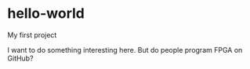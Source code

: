 # hello-world
My first project

I want to do something interesting here.
But do people program FPGA on GitHub?
